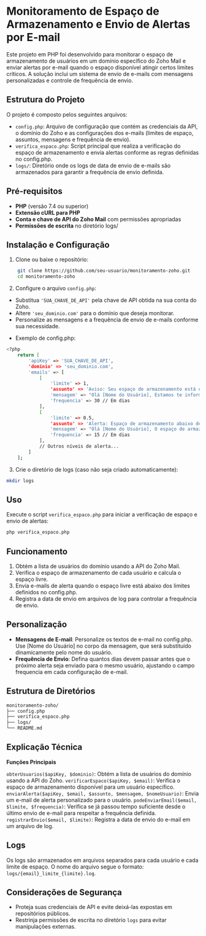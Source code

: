 # Monitoramento de Espaço de Armazenamento e Envio de Alertas por E-mail

Este projeto em PHP foi desenvolvido para monitorar o espaço de armazenamento de usuários em um domínio específico do Zoho Mail e enviar alertas por e-mail quando o espaço disponível atingir certos limites críticos. A solução inclui um sistema de envio de e-mails com mensagens personalizadas e controle de frequência de envio.

## Estrutura do Projeto

O projeto é composto pelos seguintes arquivos:

* `config.php`: Arquivo de configuração que contém as credenciais da API, o domínio do Zoho e as configurações dos e-mails (limites de espaço, assuntos, mensagens e frequência de envio).
* `verifica_espaco.php`: Script principal que realiza a verificação do espaço de armazenamento e envia alertas conforme as regras definidas no config.php.
* `logs/`: Diretório onde os logs de data de envio de e-mails são armazenados para garantir a frequência de envio definida.

## Pré-requisitos

* **PHP** (versão 7.4 ou superior)
* **Extensão cURL para PHP**
* **Conta e chave de API do Zoho Mail** com permissões apropriadas
* **Permissões de escrita** no diretório logs/

## Instalação e Configuração

1. Clone ou baixe o repositório:

```bash
    git clone https://github.com/seu-usuario/monitoramento-zoho.git
    cd monitoramento-zoho
```

2. Configure o arquivo `config.php`:

* Substitua `'SUA_CHAVE_DE_API'` pela chave de API obtida na sua conta do Zoho.
* Altere `'seu_dominio.com'` para o domínio que deseja monitorar.
* Personalize as mensagens e a frequência de envio de e-mails conforme sua necessidade.

 - Exemplo de config.php:

```bash
<?php
    return [
        'apiKey' => 'SUA_CHAVE_DE_API',
        'dominio' => 'seu_dominio.com',
        'emails' => [
            [
                'limite' => 1,
                'assunto' => 'Aviso: Seu espaço de armazenamento está quase cheio (menos de 1GB)',
                'mensagem' => "Olá [Nome do Usuário], Estamos te informando que seu espaço de armazenamento está com menos de 1GB disponível. Recomendamos que você faça uma revisão e apague ou transfira alguns arquivos para liberar mais espaço e garantir o funcionamento adequado da sua conta.",
                'frequencia' => 30 // Em dias
            ],
            [
                'limite' => 0.5,
                'assunto' => 'Alerta: Espaço de armazenamento abaixo de 500MB',
                'mensagem' => "Olá [Nome do Usuário], O espaço de armazenamento da sua conta está agora abaixo de 500MB. A continuidade do uso pode ser afetada em breve. Por favor, considere liberar espaço o mais rápido possível para evitar interrupções.",
                'frequencia' => 15 // Em dias
            ],
            // Outros níveis de alerta...
        ]
    ];
```

3. Crie o diretório de logs (caso não seja criado automaticamente):

```bash
mkdir logs
```

## Uso

Execute o script `verifica_espaco.php` para iniciar a verificação de espaço e envio de alertas:

```bash
php verifica_espaco.php
```

## Funcionamento

1. Obtém a lista de usuários do domínio usando a API do Zoho Mail.
2. Verifica o espaço de armazenamento de cada usuário e calcula o espaço livre.
3. Envia e-mails de alerta quando o espaço livre está abaixo dos limites definidos no config.php.
4. Registra a data de envio em arquivos de log para controlar a frequência de envio.

## Personalização

* **Mensagens de E-mail**: Personalize os textos de e-mail no config.php. Use [Nome do Usuário] no corpo da mensagem, que será substituído dinamicamente pelo nome do usuário.
* **Frequência de Envio**: Defina quantos dias devem passar antes que o próximo alerta seja enviado para o mesmo usuário, ajustando o campo frequencia em cada configuração de e-mail.

## Estrutura de Diretórios

```bash
monitoramento-zoho/
├── config.php
├── verifica_espaco.php
├── logs/
└── README.md
```

## Explicação Técnica

**Funções Principais**

`obterUsuarios($apiKey, $dominio)`: Obtém a lista de usuários do domínio usando a API do Zoho.
`verificarEspaco($apiKey, $email)`: Verifica o espaço de armazenamento disponível para um usuário específico.
`enviarAlerta($apiKey, $email, $assunto, $mensagem, $nomeUsuario)`: Envia um e-mail de alerta personalizado para o usuário.
`podeEnviarEmail($email, $limite, $frequencia)`: Verifica se já passou tempo suficiente desde o último envio de e-mail para respeitar a frequência definida.
`registrarEnvio($email, $limite)`: Registra a data de envio do e-mail em um arquivo de log.

## Logs

Os logs são armazenados em arquivos separados para cada usuário e cada limite de espaço. O nome do arquivo segue o formato: `logs/{email}_limite_{limite}.log`.

## Considerações de Segurança

* Proteja suas credenciais de API e evite deixá-las expostas em repositórios públicos.
* Restrinja permissões de escrita no diretório `logs` para evitar manipulações externas.